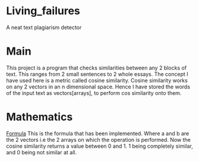 # Living_failures
A neat text plagiarism detector
# Main
This project is a program that checks similarities between any 2 blocks of text. This ranges from 2 small sentences to 2 whole essays. 
The concept I have used here is a metric called cosine similarity. Cosine similarity works on any 2 vectors in an n dimensional space. Hence I have
stored the words of the input text as vectors[arrays], to perform cos similarity onto them. 
# Mathematics
[Formula](https://www.google.com/imgres?imgurl=https%3A%2F%2Fsites.temple.edu%2Ftudsc%2Ffiles%2F2017%2F03%2Fcosine-equation.png&imgrefurl=https%3A%2F%2Fsites.temple.edu%2Ftudsc%2F2017%2F03%2F30%2Fmeasuring-similarity-between-texts-in-python%2F&tbnid=oqO-SYBfvbEgBM&vet=12ahUKEwj42YXf_pD0AhVq3XMBHajEAOoQMygQegUIARDRAQ..i&docid=9fYQq63hGuRTWM&w=270&h=145&q=cosine%20similarity%20formula&hl=en-GB&ved=2ahUKEwj42YXf_pD0AhVq3XMBHajEAOoQMygQegUIARDRAQ)
This is the formula that has been implemented. Where a and b are the 2 vectors i.e the 2 arrays on which the operation is performed.
Now the cosine similarity returns a value between 0 and 1. 1 being completely similar, and 0 being not similar at all.
